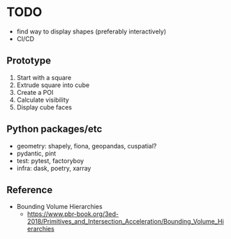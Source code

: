 # TODO

- find way to display shapes (preferably interactively)
- CI/CD


## Prototype
1. Start with a square
2. Extrude square into cube
3. Create a POI
4. Calculate visibility
5. Display cube faces

## Python packages/etc
- geometry: shapely, fiona, geopandas, cuspatial?
- pydantic, pint
- test: pytest, factoryboy
- infra: dask, poetry, xarray

## Reference
- Bounding Volume Hierarchies
  - https://www.pbr-book.org/3ed-2018/Primitives_and_Intersection_Acceleration/Bounding_Volume_Hierarchies
